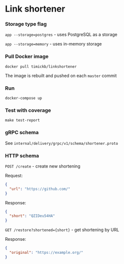 # Link shortener

### Storage type flag
`app --storage=postgres` - uses PostgreSQL as a storage

`app --storage=memory` - uses in-memory storage

### Pull Docker image
`docker pull timickb/linkshortener`

The image is rebuilt and pushed on each `master` commit

### Run
`docker-compose up`

### Test with coverage
`make test-report`

### gRPC schema

See `internal/delivery/grpc/v1/schema/shortener.proto`

### HTTP schema

`POST /create` - create new shortening

Request:
```json
{
  "url": "https://github.com/"
}
```

Response:
```json
{
  "short": "QZIDeu54HA"
}
```


`GET /restore?shortened={short}` - get shortening by URL

Response:
```json
{
  "original": "https://example.org/"
}
```





